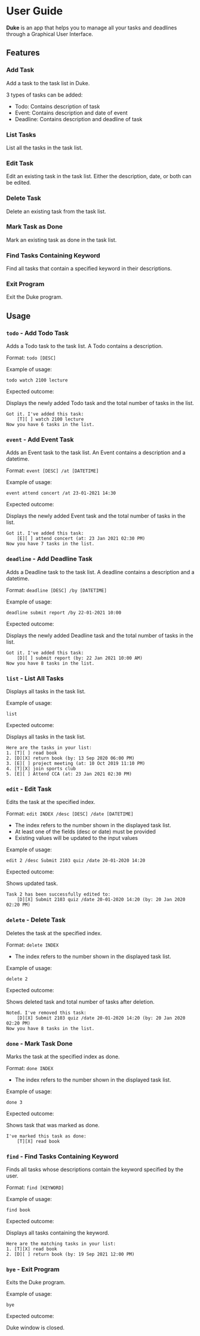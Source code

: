 # User Guide

**Duke** is an app that helps you to manage all your tasks and deadlines through a Graphical User Interface.

## Features 

### Add Task

Add a task to the task list in Duke.

3 types of tasks can be added:
- Todo: Contains description of task
- Event: Contains description and date of event
- Deadline: Contains description and deadline of task

### List Tasks

List all the tasks in the task list.

### Edit Task

Edit an existing task in the task list. Either the description, date, or both can be edited.

### Delete Task

Delete an existing task from the task list.

### Mark Task as Done

Mark an existing task as done in the task list.

### Find Tasks Containing Keyword

Find all tasks that contain a specified keyword in their descriptions.

### Exit Program

Exit the Duke program.

## Usage

### `todo` - Add Todo Task

Adds a Todo task to the task list. A Todo contains a description.

Format: `todo [DESC]`

Example of usage: 

`todo watch 2100 lecture`

Expected outcome:

Displays the newly added Todo task and the total number of tasks in the list.

```
Got it. I've added this task:
	[T][ ] watch 2100 lecture
Now you have 6 tasks in the list.
```

### `event` - Add Event Task

Adds an Event task to the task list. An Event contains a description and a datetime.

Format: `event [DESC] /at [DATETIME]`

Example of usage:

`event attend concert /at 23-01-2021 14:30`

Expected outcome:

Displays the newly added Event task and the total number of tasks in the list.

```
Got it. I've added this task:
	[E][ ] attend concert (at: 23 Jan 2021 02:30 PM)
Now you have 7 tasks in the list.
```

### `deadline` - Add Deadline Task

Adds a Deadline task to the task list. A deadline contains a description and a datetime.

Format: `deadline [DESC] /by [DATETIME]`

Example of usage:

`deadline submit report /by 22-01-2021 10:00`

Expected outcome:

Displays the newly added Deadline task and the total number of tasks in the list.

```
Got it. I've added this task:
	[D][ ] submit report (by: 22 Jan 2021 10:00 AM)
Now you have 8 tasks in the list.
```

### `list` - List All Tasks

Displays all tasks in the task list.

Example of usage:

`list`

Expected outcome:

Displays all tasks in the task list.

```
Here are the tasks in your list:
1. [T][ ] read book
2. [D][X] return book (by: 13 Sep 2020 06:00 PM)
3. [E][ ] project meeting (at: 10 Oct 2019 11:10 PM)
4. [T][X] join sports club
5. [E][ ] Attend CCA (at: 23 Jan 2021 02:30 PM)
```

### `edit` - Edit Task

Edits the task at the specified index. 

Format: `edit INDEX /desc [DESC] /date [DATETIME]`
- The index refers to the number shown in the displayed task list.
- At least one of the fields (desc or date) must be provided
- Existing values will be updated to the input values

Example of usage:

`edit 2 /desc Submit 2103 quiz /date 20-01-2020 14:20`

Expected outcome:

Shows updated task.

```
Task 2 has been successfully edited to:
	[D][X] Submit 2103 quiz /date 20-01-2020 14:20 (by: 20 Jan 2020 02:20 PM)
```

### `delete` - Delete Task

Deletes the task at the specified index.

Format: `delete INDEX`
- The index refers to the number shown in the displayed task list.

Example of usage:

`delete 2`

Expected outcome:

Shows deleted task and total number of tasks after deletion.

```
Noted. I've removed this task:
	[D][X] Submit 2103 quiz /date 20-01-2020 14:20 (by: 20 Jan 2020 02:20 PM)
Now you have 8 tasks in the list.
```

### `done` - Mark Task Done

Marks the task at the specified index as done.

Format: `done INDEX`
- The index refers to the number shown in the displayed task list.

Example of usage:

`done 3`

Expected outcome:

Shows task that was marked as done.

```
I've marked this task as done:
	[T][X] read book
```

### `find` - Find Tasks Containing Keyword

Finds all tasks whose descriptions contain the keyword specified by the user.

Format: `find [KEYWORD]`

Example of usage:

`find book`

Expected outcome:

Displays all tasks containing the keyword.

```
Here are the matching tasks in your list:
1. [T][X] read book
2. [D][ ] return book (by: 19 Sep 2021 12:00 PM)
```

### `bye` - Exit Program

Exits the Duke program.

Example of usage:

`bye`

Expected outcome:

Duke window is closed.



